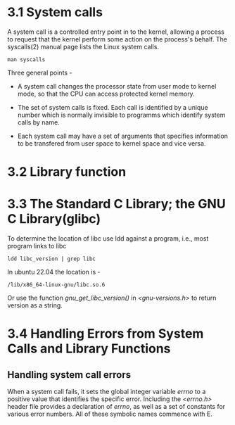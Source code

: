 # 3.1 System calls

A system call is a controlled entry point in to the kernel, allowing a process to request that the kernel perform
some action on the process's behalf. The syscalls(2) manual page lists the Linux system calls.

`man syscalls`

Three general points - 

* A system call changes the processor state from user mode to kernel mode, so that the CPU can access protected kernel memory.

* The set of system calls is fixed. Each call is identified by a unique number which is normally invisible to programms which identify system calls by name.

* Each system call may have a set of arguments that specifies information to be transfered from user space to kernel space and vice versa.

# 3.2 Library function

# 3.3 The Standard C Library; the GNU C Library(glibc)

To determine the location of libc use ldd against a program, i.e., most program links to libc

`ldd libc_version | grep libc`

In ubuntu 22.04 the location is - 

`/lib/x86_64-linux-gnu/libc.so.6`

Or use the function *gnu_get_libc_version()* in *<gnu-versions.h>* to return version as a string.

# 3.4 Handling Errors from System Calls and Library Functions

## Handling system call errors
When a system call fails, it sets the global integer variable *errno* to a positive value that identifies the specific error. Including the *<errno.h>* header file provides a declaration of *errno*, as well as a set of constants for various error numbers. All of these symbolic names commence with E.
